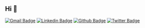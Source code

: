 ## Hi 👋
[![Gmail Badge](https://img.shields.io/badge/-sangdth@gmail.com-c14438?style=flat&logo=Gmail&logoColor=white&link=mailto:sangdth@gmail.com)](mailto:sangdth@gmail.com) 
[![Linkedin Badge](https://img.shields.io/badge/-sangdth-0072b1?style=flat&logo=Linkedin&logoColor=white&link=https://www.linkedin.com/in/sangdth/)](https://www.linkedin.com/in/sangdth/) [![Github Badge](https://img.shields.io/badge/-sangdth-grey?style=flat&logo=github&logoColor=white&link=https://github.com/sangdth/)](https://www.github.com/sangdth/) [![Twitter Badge](https://img.shields.io/badge/-sangdth-00acee?style=flat&logo=twitter&logoColor=white&link=https://twitter.com/sangdth/)](https://www.twitter.com/sangdth/) 
